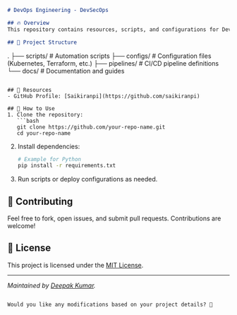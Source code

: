 ```markdown
# DevOps Engineering - DevSecOps

## 🔥 Overview
This repository contains resources, scripts, and configurations for DevOps and DevSecOps practices.

## 📂 Project Structure
```
.
├── scripts/          # Automation scripts
├── configs/         # Configuration files (Kubernetes, Terraform, etc.)
├── pipelines/       # CI/CD pipeline definitions
└── docs/           # Documentation and guides
```

## 🔗 Resources
- GitHub Profile: [Saikiranpi](https://github.com/saikiranpi)

## 🚀 How to Use
1. Clone the repository:
   ```bash
   git clone https://github.com/your-repo-name.git
   cd your-repo-name
   ```
2. Install dependencies:
   ```bash
   # Example for Python
   pip install -r requirements.txt
   ```
3. Run scripts or deploy configurations as needed.

## 📌 Contributing
Feel free to fork, open issues, and submit pull requests. Contributions are welcome!

## 📜 License
This project is licensed under the [MIT License](LICENSE).

---
*Maintained by [Deepak Kumar](https://github.com/Deepak17460).*
```

Would you like any modifications based on your project details? 🚀

